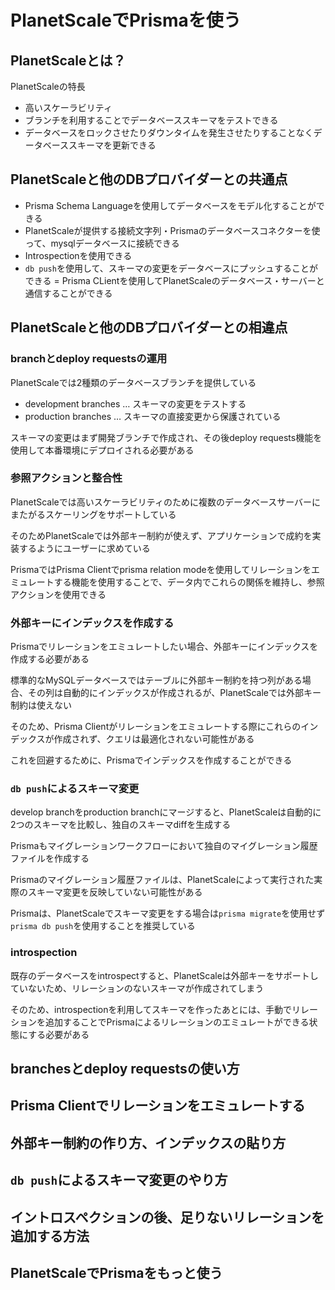 # PlanetScaleでPrismaを使う

## PlanetScaleとは？

PlanetScaleの特長

- 高いスケーラビリティ
- ブランチを利用することでデータベーススキーマをテストできる
- データベースをロックさせたりダウンタイムを発生させたりすることなくデータベーススキーマを更新できる

## PlanetScaleと他のDBプロバイダーとの共通点

- Prisma Schema Languageを使用してデータベースをモデル化することができる
- PlanetScaleが提供する接続文字列・Prismaのデータベースコネクターを使って、mysqlデータベースに接続できる
- Introspectionを使用できる
- `db push`を使用して、スキーマの変更をデータベースにプッシュすることができる
= Prisma CLientを使用してPlanetScaleのデータベース・サーバーと通信することができる

## PlanetScaleと他のDBプロバイダーとの相違点

### branchとdeploy requestsの運用

PlanetScaleでは2種類のデータベースブランチを提供している

- development branches … スキーマの変更をテストする
- production branches … スキーマの直接変更から保護されている

スキーマの変更はまず開発ブランチで作成され、その後deploy requests機能を使用して本番環境にデプロイされる必要がある

### 参照アクションと整合性

PlanetScaleでは高いスケーラビリティのために複数のデータベースサーバーにまたがるスケーリングをサポートしている

そのためPlanetScaleでは外部キー制約が使えず、アプリケーションで成約を実装するようにユーザーに求めている

PrismaではPrisma Clientでprisma relation modeを使用してリレーションをエミュレートする機能を使用することで、データ内でこれらの関係を維持し、参照アクションを使用できる

### 外部キーにインデックスを作成する

Prismaでリレーションをエミュレートしたい場合、外部キーにインデックスを作成する必要がある

標準的なMySQLデータベースではテーブルに外部キー制約を持つ列がある場合、その列は自動的にインデックスが作成されるが、PlanetScaleでは外部キー制約は使えない

そのため、Prisma Clientがリレーションをエミュレートする際にこれらのインデックスが作成されず、クエリは最適化されない可能性がある

これを回避するために、Prismaでインデックスを作成することができる

### `db push`によるスキーマ変更

develop branchをproduction branchにマージすると、PlanetScaleは自動的に2つのスキーマを比較し、独自のスキーマdiffを生成する

Prismaもマイグレーションワークフローにおいて独自のマイグレーション履歴ファイルを作成する

Prismaのマイグレーション履歴ファイルは、PlanetScaleによって実行された実際のスキーマ変更を反映していない可能性がある

Prismaは、PlanetScaleでスキーマ変更をする場合は`prisma migrate`を使用せず`prisma db push`を使用することを推奨している

### introspection

既存のデータベースをintrospectすると、PlanetScaleは外部キーをサポートしていないため、リレーションのないスキーマが作成されてしまう

そのため、introspectionを利用してスキーマを作ったあとには、手動でリレーションを追加することでPrismaによるリレーションのエミュレートができる状態にする必要がある

## branchesとdeploy requestsの使い方

## Prisma Clientでリレーションをエミュレートする

## 外部キー制約の作り方、インデックスの貼り方

## `db push`によるスキーマ変更のやり方

## イントロスペクションの後、足りないリレーションを追加する方法

## PlanetScaleでPrismaをもっと使う

